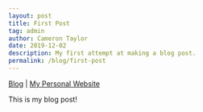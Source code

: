 ```yaml
---
layout: post
title: First Post
tag: admin
author: Cameron Taylor
date: 2019-12-02
description: My first attempt at making a blog post.
permalink: /blog/first-post
---
```


[Blog](https://cameronntaylor.github.io/blog/) | [My Personal Website](https://cameronntaylor.github.io/)

This is my blog post!

